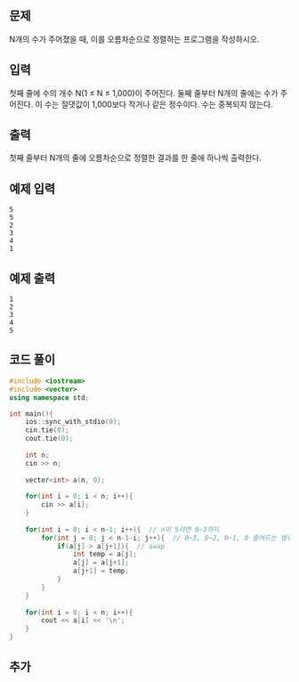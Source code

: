 ## 문제 
N개의 수가 주어졌을 때, 이를 오름차순으로 정렬하는 프로그램을 작성하시오.


## 입력
첫째 줄에 수의 개수 N(1 ≤ N ≤ 1,000)이 주어진다. 둘째 줄부터 N개의 줄에는 수가 주어진다. 이 수는 절댓값이 1,000보다 작거나 같은 정수이다. 수는 중복되지 않는다.


## 출력
첫째 줄부터 N개의 줄에 오름차순으로 정렬한 결과를 한 줄에 하나씩 출력한다.


## 예제 입력 
```
5
5
2
3
4
1
```

## 예제 출력  
```
1
2
3
4
5
```
## 코드 풀이
```c++
#include <iostream>
#include <vector>
using namespace std;

int main(){
    ios::sync_with_stdio(0);
    cin.tie(0);
    cout.tie(0);
    
    int n;
    cin >> n;
    
    vector<int> a(n, 0);
    
    for(int i = 0; i < n; i++){
        cin >> a[i];
    }
    
    for(int i = 0; i < n-1; i++){  // n이 5라면 0~3까지
        for(int j = 0; j < n-1-i; j++){  // 0~3, 0~2, 0~1, 0 줄어드는 범위 형태
            if(a[j] > a[j+1]){  // swap
                int temp = a[j];
                a[j] = a[j+1];
                a[j+1] = temp;
            }
        }
    }
    
    for(int i = 0; i < n; i++){
        cout << a[i] << '\n';
    }
}
```
## 추가
